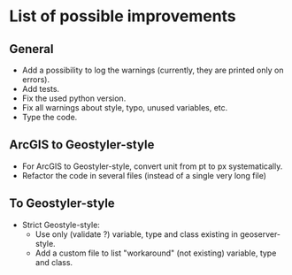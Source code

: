 # List of possible improvements

## General
- Add a possibility to log the warnings (currently, they are printed only on errors).
- Add tests.
- Fix the used python version.
- Fix all warnings about style, typo, unused variables, etc.
- Type the code.

## ArcGIS to Geostyler-style
- For ArcGIS to Geostyler-style, convert unit from pt to px systematically.
- Refactor the code in several files (instead of a single very long file)

## To Geostyler-style
- Strict Geostyle-style:
  - Use only (validate ?) variable, type and class existing in geoserver-style.
  - Add a custom file to list "workaround" (not existing) variable, type and class.